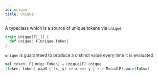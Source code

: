 ```yaml
---
id: unique
title: Unique
---
```


A typeclass which is a source of unique tokens via `unique`

```scala
trait Unique[F[_]] {
  def unique: F[Unique.Token]
}
```

`unique` is guaranteed to produce a distinct value every time it is evaluated

```scala
val token: F[Uniqe.Token] = Unique[F].unique
(token, token).mapN { (x, y) => x === y } <-> Monad[F].pure(false)
```
